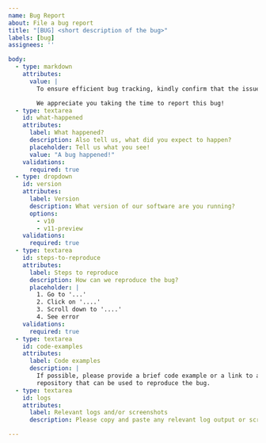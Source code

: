 ```yaml
---
name: Bug Report
about: File a bug report
title: "[BUG] <short description of the bug>"
labels: [bug]
assignees: ''

body:
  - type: markdown
    attributes:
      value: |
        To ensure efficient bug tracking, kindly confirm that the issue you're experiencing is indeed a bug. For general questions, configuration support, or discussions, please refer to our GitHub Discussions.

        We appreciate you taking the time to report this bug!
  - type: textarea
    id: what-happened
    attributes:
      label: What happened?
      description: Also tell us, what did you expect to happen?
      placeholder: Tell us what you see!
      value: "A bug happened!"
    validations:
      required: true
  - type: dropdown
    id: version
    attributes:
      label: Version
      description: What version of our software are you running?
      options:
        - v10
        - v11-preview
    validations:
      required: true
  - type: textarea
    id: steps-to-reproduce
    attributes:
      label: Steps to reproduce
      description: How can we reproduce the bug?
      placeholder: |
        1. Go to '...'
        2. Click on '....'
        3. Scroll down to '....'
        4. See error
    validations:
      required: true
  - type: textarea
    id: code-examples
    attributes:
      label: Code examples
      description: |
        If possible, please provide a brief code example or a link to a
        repository that can be used to reproduce the bug.
  - type: textarea
    id: logs
    attributes:
      label: Relevant logs and/or screenshots
      description: Please copy and paste any relevant log output or screenshots here.

---
```

